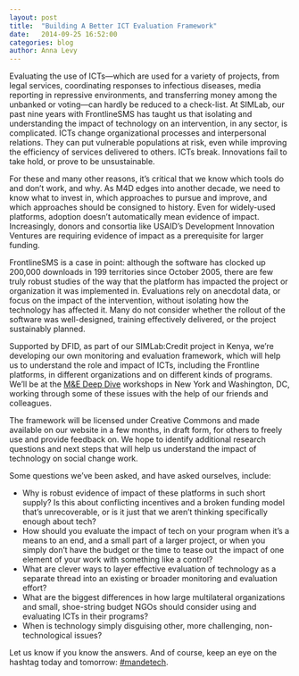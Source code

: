 ```yaml
---
layout: post
title:  "Building A Better ICT Evaluation Framework"
date:   2014-09-25 16:52:00
categories: blog
author: Anna Levy
---
```


Evaluating the use of ICTs&mdash;which are used for a variety of projects, from legal services, coordinating responses to infectious diseases, media reporting in repressive environments, and transferring money among the unbanked or voting&mdash;can hardly be reduced to a check-list. At SIMLab, our past nine years with FrontlineSMS has taught us that isolating and understanding the impact of technology on an intervention, in any sector, is complicated. ICTs change organizational processes and interpersonal relations. They can put vulnerable populations at risk, even while improving the efficiency of services delivered to others.  ICTs break. Innovations fail to take hold, or prove to be unsustainable.

For these and many other reasons, it’s critical that we know which tools do and don’t work, and why. As M4D edges into another decade, we need to know what to invest in, which approaches to pursue and improve, and which approaches should be consigned to history. Even for widely-used platforms, adoption doesn’t automatically mean evidence of impact. Increasingly, donors and consortia like USAID’s Development Innovation Ventures are requiring evidence of impact as a prerequisite for larger funding.

FrontlineSMS is a case in point: although the software has clocked up 200,000 downloads in 199 territories since October 2005, there are few truly robust studies of the way that the platform has impacted the project or organization it was implemented in. Evaluations rely on anecdotal data, or focus on the impact of the intervention, without isolating how the technology has affected it. Many do not consider whether the rollout of the software was well-designed, training effectively delivered, or the project sustainably planned.

Supported by DFID, as part of our SIMLab:Credit project in Kenya, we’re developing our own monitoring and evaluation framework, which will help us to understand the role and impact of ICTs, including the Frontline platforms, in different organizations and on different kinds of programs. We’ll be at the [M&E Deep Dive](http://mandetech.org/) workshops in New York and Washington, DC, working through some of these issues with the help of our friends and colleagues. 

The framework will be licensed under Creative Commons and made available on our website in a few months, in draft form, for others to freely use and provide feedback on. We hope to identify additional research questions and next steps that will help us understand the impact of technology on social change work.
 
Some questions we’ve been asked, and have asked ourselves, include:

* Why is robust evidence of impact of these platforms in such short supply? Is this about conflicting incentives and a broken funding model that’s unrecoverable, or is it just that we aren’t thinking specifically enough about tech? 
* How should you evaluate the impact of tech on your program when it’s a means to an end, and a small part of a larger project, or when you simply don’t have the budget or the time to tease out the impact of one element of your work with something like a control?
* What are clever ways to layer effective evaluation of technology as a separate thread into an existing or broader monitoring and evaluation effort?
* What are the biggest differences in how large multilateral organizations and small, shoe-string budget NGOs should consider using and evaluating ICTs in their programs? 
* When is technology simply disguising other, more challenging, non-technological issues? 

Let us know if you know the answers. And of course, keep an eye on the hashtag today and tomorrow: [#mandetech](https://twitter.com/hashtag/MandEtech?src=hash).
